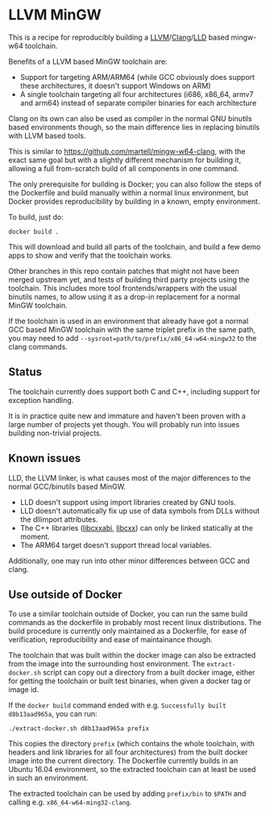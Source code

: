 LLVM MinGW
==========

This is a recipe for reproducibly building a
[LLVM](https://llvm.org)/[Clang](https://clang.llvm.org/)/[LLD](https://lld.llvm.org/)
based mingw-w64 toolchain.

Benefits of a LLVM based MinGW toolchain are:
- Support for targeting ARM/ARM64 (while GCC obviously does support
  these architectures, it doesn't support Windows on ARM)
- A single toolchain targeting all four architectures (i686, x86_64,
  armv7 and arm64) instead of separate compiler binaries for each
  architecture

Clang on its own can also be used as compiler in the normal GNU binutils
based environments though, so the main difference lies in replacing
binutils with LLVM based tools.

This is similar to https://github.com/martell/mingw-w64-clang, with
the exact same goal but with a slightly different mechanism for
building it, allowing a full from-scratch build of all components
in one command.

The only prerequisite for building is Docker; you can also follow the
steps of the Dockerfile and build manually within a normal linux
environment, but Docker provides reproducibility by building in a known,
empty environment.

To build, just do:

    docker build .

This will download and build all parts of the toolchain, and build a few
demo apps to show and verify that the toolchain works.


Other branches in this repo contain patches that might not have been
merged upstream yet, and tests of building third party projects using
the toolchain. This includes more tool frontends/wrappers with the
usual binutils names, to allow using it as a drop-in replacement for
a normal MinGW toolchain.


If the toolchain is used in an environment that already have got a
normal GCC based MinGW toolchain with the same triplet prefix in
the same path, you may need to add
`--sysroot=path/to/prefix/x86_64-w64-mingw32` to the clang commands.

Status
------

The toolchain currently does support both C and C++, including support
for exception handling.

It is in practice quite new and immature and haven't been proven with a
large number of projects yet though. You will probably run into issues
building non-trivial projects.


Known issues
------------

LLD, the LLVM linker, is what causes most of the major differences to the
normal GCC/binutils based MinGW.

- LLD doesn't support using import libraries created by GNU tools.
- LLD doesn't automatically fix up use of data symbols from DLLs without
  the dllimport attributes.
- The C++ libraries ([libcxxabi](http://libcxxabi.llvm.org/), [libcxx](http://libcxx.llvm.org/)) can only be linked statically
  at the moment.
- The ARM64 target doesn't support thread local variables.

Additionally, one may run into other minor differences between GCC and clang.


Use outside of Docker
---------------------

To use a similar toolchain outside of Docker, you can run the same build
commands as the dockerfile in probably most recent linux distributions.
The build procedure is currently only maintained as a Dockerfile, for ease
of verification, reproducibility and ease of maintainance though.

The toolchain that was built within the docker image can also be
extracted from the image into the surrounding host environment.
The `extract-docker.sh` script can copy out a directory from a
built docker image, either for getting the toolchain or built test
binaries, when given a docker tag or image id.

If the `docker build` command ended with e.g.
`Successfully built d8b13aad965a`, you can run:

    ./extract-docker.sh d8b13aad965a prefix

This copies the directory `prefix` (which contains the whole toolchain,
with headers and link libraries for all four architectures) from the
built docker image into the current directory.
The Dockerfile currently builds in an Ubuntu 16.04 environment, so the
extracted toolchain can at least be used in such an environment.

The extracted toolchain can be used by adding `prefix/bin` to `$PATH`
and calling e.g. `x86_64-w64-ming32-clang`.
